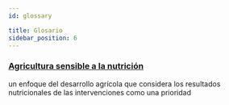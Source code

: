 ```yaml
---
id: glossary

title: Glosario
sidebar_position: 6
---
```


### [Agricultura sensible a la nutrición](/docs/terms/nsa)
un enfoque del desarrollo agrícola que considera los resultados nutricionales de las intervenciones como una prioridad

